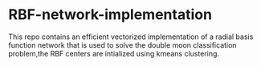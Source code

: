 # RBF-network-implementation

This repo contains an efficient vectorized implementation of a radial basis function network that is used to solve the double moon
classification problem,the RBF centers are intialized using kmeans clustering.
